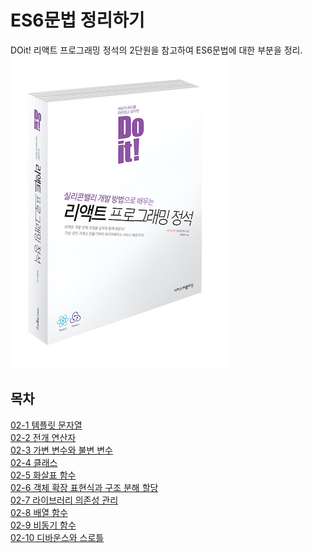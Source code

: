 # ES6문법 정리하기
DOit! 리액트 프로그래밍 정석의 2단원을 참고하여 ES6문법에 대한 부분을 정리.
![reactBook](./images/bookCover.jpg)

## 목차

[02-1 템플릿 문자열](./정리/01_템플릿_문자열.md)<br/>
[02-2 전개 연산자](./정리/02_전개_연산자.md)<br/>
[02-3 가변 변수와 불변 변수](./정리/03_가변변수와_불변변수.md)<br/>
[02-4 클래스](./정리/04_클래스.md)<br/>
[02-5 화살표 함수](./정리/05_화살표_함수.md)<br/>
[02-6 객체 확장 표현식과 구조 분해 할당](./정리/06_객체_확장_표현식과_구조_분해_할당.md)<br/>
[02-7 라이브러리 의존성 관리](./정리/07_라이브러리_의존성_관리.md)<br/>
[02-8 배열 함수](./정리/08_배열_함수.md)<br/>
[02-9 비동기 함수](./정리/09_비동기_함수.md)<br/>
[02-10 디바운스와 스로틀](./정리/10_디바운스와_스로틀.md)<br/>
